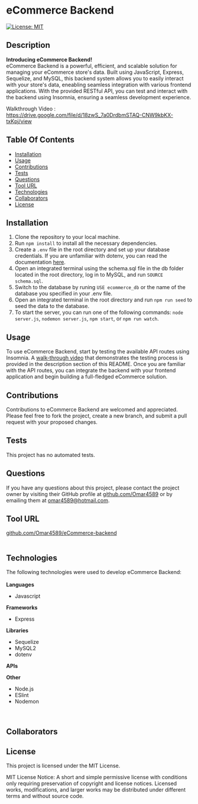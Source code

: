 # eCommerce Backend 

[![License: MIT](https://img.shields.io/badge/License-MIT-blue)](https://opensource.org/licenses/MIT)

## Description

<strong>Introducing eCommerce Backend!</strong>
<br>
eCommerce Backend is a powerful, efficient, and scalable solution for managing your eCommerce store's data. Built using JavaScript, Express, Sequelize, and MySQL, this backend system allows you to easily interact with your store's data, eneabling seamless integration with various frontend applications. With the provided RESTful API, you can test and interact with the backend using Insomnia, ensuring a seamless development experience.<br>

Walkthrough Video <a id="walkthroughvideo"></a>: https://drive.google.com/file/d/18zwS_7a0DrdbmSTAQ-CNW9kbKX-txKpj/view 
    
## Table Of Contents

- [Installation](#installation)
- [Usage](#usage)
- [Contributions](#contributions)
- [Tests](#tests)
- [Questions](#questions)
- [Tool URL](#toolurl)
- [Technologies](#technologies)
- [Collaborators](#collaborators)
- [License](#license)

## Installation <a id="installation"></a>

1. Clone the repository to your local machine. 
2. Run `npm install` to install  all the necessary dependencies. 
3. Create a `.env` file in the root directory and set up your database credentials. If you are unfamiliar with dotenv, you can read the documentation [here](https://www.npmjs.com/package/dotenv). 
4. Open an integrated terminal using the schema.sql file in the db folder located in the root directory, log in to MySQL, and run `SOURCE schema.sql`. 
5. Switch to the database by runing `USE ecommerce_db` or the name of the database you specified in your .env file. 
6. Open an integrated terminal in the root directory and run `npm run seed` to seed the data to the database. 
7. To start the server, you can run one of the following commands: `node server.js`, `nodemon server.js`, `npm start`, or `npm run watch`.                  

## Usage <a id="usage"></a>

To use eCommerce Backend, start by testing the available API routes using Insomnia. A [walk-through video](#walkthroughvideo) that demonstrates the testing process is provided in the description section of this README. Once you are familiar with the API routes, you can integrate the backend with your frontend application and begin building a full-fledged eCommerce solution.

## Contributions <a id="contributions"></a>

Contributions to eCommerce Backend are welcomed and appreciated. Please feel free to fork the project, create a new branch, and submit a pull request with your proposed changes. 

## Tests <a id="tests"></a>

This project has no automated tests.

## Questions <a id="questions"></a>

If you have any questions about this project, please contact the project owner by visiting their GitHub profile at [github.com/Omar4589](https://:github.com/Omar4589) or by emailing them at [omar4589@hotmail.com](mailto:omar4589@hotmail.com).

## Tool URL <a id="toolurl"></a>
    
[github.com/Omar4589/eCommerce-backend](https://github.com/Omar4589/eCommerce-backend)
<br>
<br>
    
## Technologies <a id="technologies"></a>
    
The following technologies were used to develop eCommerce Backend:<br>
<br>
<strong>Languages</strong>
    
- Javascript
    
<strong>Frameworks</strong>
    
- Express
    
<strong>Libraries</strong>
    
- Sequelize
- MySQL2
- dotenv
    
<strong>APIs</strong>



<strong>Other</strong>

- Node.js
- ESlint 
- Nodemon
<br>
    
## Collaborators <a id="collaborators"></a>
    

    
## License <a id="license"></a>

This project is licensed under the MIT License.

MIT License Notice: A short and simple permissive license with conditions only requiring preservation of copyright and license notices. Licensed works, modifications, and larger works may be distributed under different terms and without source code.
   
